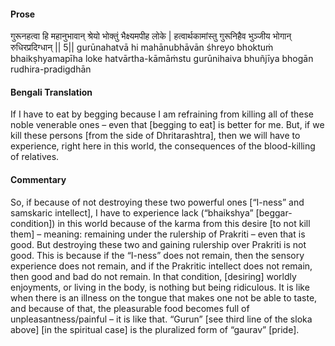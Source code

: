 #### Prose 

गुरूनहत्वा हि महानुभावान्
श्रेयो भोक्तुं भैक्ष्यमपीह लोके |
हत्वार्थकामांस्तु गुरूनिहैव
भुञ्जीय भोगान् रुधिरप्रदिग्धान् || 5||
gurūnahatvā hi mahānubhāvān
śhreyo bhoktuṁ bhaikṣhyamapīha loke
hatvārtha-kāmāṁstu gurūnihaiva
bhuñjīya bhogān rudhira-pradigdhān

 #### Bengali Translation 

If I have to eat by begging because I am refraining from killing all of these noble venerable ones – even that [begging to eat] is better for me. But, if we kill these persons [from the side of Dhritarashtra], then we will have to experience, right here in this world, the consequences of the blood-killing of relatives.

 #### Commentary 

So, if because of not destroying these two powerful ones [“I-ness” and samskaric intellect], I have to experience lack (“bhaikshya” [beggar-condition]) in this world because of the karma from this desire [to not kill them] – meaning: remaining under the rulership of Prakriti – even that is good. But destroying these two and gaining rulership over Prakriti is not good. This is because if the “I-ness” does not remain, then the sensory experience does not remain, and if the Prakritic intellect does not remain, then good and bad do not remain. In that condition, [desiring] worldly enjoyments, or living in the body, is nothing but being ridiculous. It is like when there is an illness on the tongue that makes one not be able to taste, and because of that, the pleasurable food becomes full of unpleasantness/painful – it is like that. “Gurun” [see third line of the sloka above] [in the spiritual case] is the pluralized form of “gaurav” [pride].